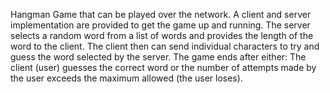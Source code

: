 Hangman Game that can be played over the network. A client and server implementation are provided to get the game up and running. The server selects a random word from a list of words and provides the length of the word to the client. The client then can send individual characters to try and guess the word selected by the server. The game ends after either: The client (user) guesses the correct word or the number of attempts made by the user exceeds the maximum allowed (the user loses).
